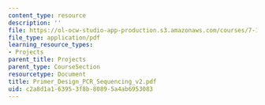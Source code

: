 ```yaml
---
content_type: resource
description: ''
file: https://ol-ocw-studio-app-production.s3.amazonaws.com/courses/7-13-experimental-microbial-genetics-fall-2003/c2a8d1a163953f8b80895a4ab6953083_Primer_Design_PCR_Sequencing_v2.pdf
file_type: application/pdf
learning_resource_types:
- Projects
parent_title: Projects
parent_type: CourseSection
resourcetype: Document
title: Primer_Design_PCR_Sequencing_v2.pdf
uid: c2a8d1a1-6395-3f8b-8089-5a4ab6953083
---
```

